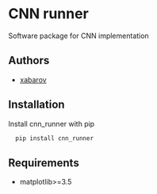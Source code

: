 # CNN runner
Software package for CNN implementation

## Authors
- [xabarov](https://github.com/xabarov)

## Installation
Install cnn_runner with pip
```bash
  pip install cnn_runner
```


## Requirements
* matplotlib>=3.5






